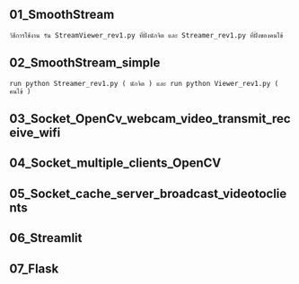 ##	01_SmoothStream
	วิธีการใช้งาน รัน StreamViewer_rev1.py ที่ฝั่งนักจิต และ Streamer_rev1.py ที่ฝั่งของคนไข้
##	02_SmoothStream_simple
	run python Streamer_rev1.py ( นักจิต ) และ run python Viewer_rev1.py ( คนไข้ )
##	03_Socket_OpenCv_webcam_video_transmit_receive_wifi
##	04_Socket_multiple_clients_OpenCV
##	05_Socket_cache_server_broadcast_videotoclients
##	06_Streamlit
##	07_Flask
